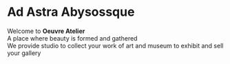 # Ad Astra Abysossque

Welcome to **Oeuvre Atelier** \
A place where beauty is formed and gathered \
We provide studio to collect your work of art and museum to exhibit and sell your gallery
